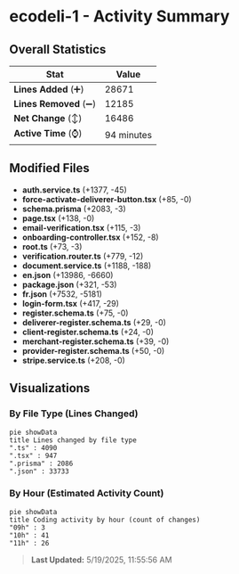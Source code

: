 # ecodeli-1 - Activity Summary 

## Overall Statistics

| Stat                   | Value                                                             |
| ---------------------- | ----------------------------------------------------------------- |
| **Lines Added** (➕)   | 28671                                          |
| **Lines Removed** (➖) | 12185                                        |
| **Net Change** (↕)    | 16486                |
| **Active Time** (⌚)   | 94 minutes |


## Modified Files
- **auth.service.ts** (+1377, -45)
- **force-activate-deliverer-button.tsx** (+85, -0)
- **schema.prisma** (+2083, -3)
- **page.tsx** (+138, -0)
- **email-verification.tsx** (+115, -3)
- **onboarding-controller.tsx** (+152, -8)
- **root.ts** (+73, -3)
- **verification.router.ts** (+779, -12)
- **document.service.ts** (+1188, -188)
- **en.json** (+13986, -6660)
- **package.json** (+321, -53)
- **fr.json** (+7532, -5181)
- **login-form.tsx** (+417, -29)
- **register.schema.ts** (+75, -0)
- **deliverer-register.schema.ts** (+29, -0)
- **client-register.schema.ts** (+24, -0)
- **merchant-register.schema.ts** (+39, -0)
- **provider-register.schema.ts** (+50, -0)
- **stripe.service.ts** (+208, -0)

## Visualizations

### By File Type (Lines Changed)

```mermaid
pie showData
title Lines changed by file type
".ts" : 4090
".tsx" : 947
".prisma" : 2086
".json" : 33733
```

### By Hour (Estimated Activity Count)

```mermaid
pie showData
title Coding activity by hour (count of changes)
"09h" : 3
"10h" : 41
"11h" : 26
```


> **Last Updated:** 5/19/2025, 11:55:56 AM